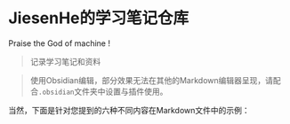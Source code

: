 # JiesenHe的学习笔记仓库

Praise the God of machine !

> 记录学习笔记和资料

> 使用Obsidian编辑，部分效果无法在其他的Markdown编辑器呈现，请配合`.obsidian`文件夹中设置与插件使用。

当然，下面是针对您提到的六种不同内容在Markdown文件中的示例：

